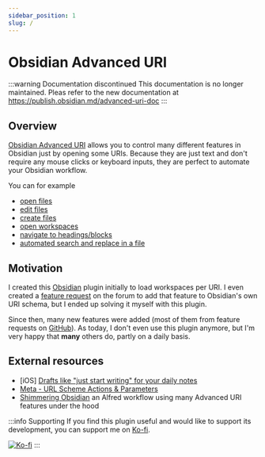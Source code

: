 ```yaml
---
sidebar_position: 1
slug: /
---
```


# Obsidian Advanced URI

:::warning Documentation discontinued
This documentation is no longer maintained. Pleas refer to the new documentation at https://publish.obsidian.md/advanced-uri-doc
:::
## Overview

[Obsidian Advanced URI](https://github.com/Vinzent03/obsidian-advanced-uri) allows you to control many different features in Obsidian just by opening some URIs. Because they are just text and don't require any mouse clicks or keyboard inputs, they are perfect to automate your Obsidian workflow.

You can for example 
- [open files](actions/navigation.md)
- [edit files](actions/writing.md)
- [create files](actions/writing.md)
- [open workspaces](actions/navigation.md)
- [navigate to headings/blocks](actions/navigation.md)
- [automated search and replace in a file](actions/search.md)

## Motivation

I created this [Obsidian](https://obsidian.md) plugin initially to load workspaces per URI.
I even created a [feature request](https://forum.obsidian.md/t/load-workspace-per-url-scheme/7120) on the forum to add that feature to Obsidian's own URI schema, but I ended up solving it myself with this plugin. 

Since then, many new features were added (most of them from feature requests on [GitHub](https://github.com/Vinzent03/obsidian-advanced-uri)).
As today, I don't even use this plugin anymore, but I'm very happy that **many** others do, partly on a daily basis.

## External resources

- \[iOS] [Drafts like "just start writing" for your daily notes](https://forum.obsidian.md/t/journal-log-workflow-drafts-like-just-start-writing-for-your-daily-notes-ios/18382)
- [Meta - URL Scheme Actions & Parameters](https://forum.obsidian.md/t/meta-url-scheme-actions-parameters/7035)
- [Shimmering Obsidian](https://github.com/chrisgrieser/shimmering-obsidian) an Alfred workflow using many Advanced URI features under the hood

:::info Supporting
If you find this plugin useful and would like to support its development, you can support me on [Ko-fi](https://Ko-fi.com/Vinzent).

[![Ko-fi](https://ko-fi.com/img/githubbutton_sm.svg)](https://ko-fi.com/F1F195IQ5)
:::
